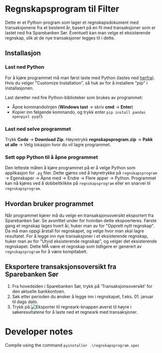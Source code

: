 # Regnskapsprogram til Filter

Dette er et Python-program som lager et regnskapsdokument med transaksjonene fra et bestemt år, basert på en fil med transaksjoner som er lastet ned fra Sparebanken Sør. Eventuelt kan man velge et eksisterende regnskap, slik at de nye transaksjoner legges til i dette.

## Installasjon
### Last ned Python
For å kjøre programmet må man først laste med Python (lastes ned [herfra](https://www.python.org/downloads)). Hvis du velger "Customize Installation", så huk av for å installere "_pip_" i installasjonen.

Last deretter ned fire Python-biblioteker som brukes av programmet:
* Åpne kommandolinjen (**Windows tast** → skriv **cmd** → **Enter**)
* Kopier inn følgende kommando, og trykk enter `pip install pandas openpyxl pyqt5`

### Last ned selve programmet
Trykk **Code** → **Download Zip**. Høyretrykk **regnskapsprogram.zip** → **Pakk ut alle** → Velg lokasjon hvor du vil lagre programmet.

### Sett opp Python til å åpne programmet
Den letteste måten å kjøre programmet på er å velge Python som applikasjon for `.py` filer. Dette gjøres ved å høyretrykke på `regnskapsprogram` -> Egenskaper -> Åpne med -> Endre -> Flere apper -> Python. Programmet kan nå kjøres ved å dobbeltklikke på `regnskapsprogram` eller en snarvei til `regnskapsprogram`.

## Hvordan bruker programmet
Når programmet kjører må du velge en transaksjonsoversikt eksportert fra Sparebanken Sør. Se avsnittet under for hvordan dette ekspoerteres.
Første gang et regnskap lages hvert år, huker man av for "Opprett nytt regnskap". Da må man oppgi årstall for regnskapet, og velge hvor man skal lagre resultatet. For å legge inn nye transaksjoner i et eksisterende regnskap, huker man av for "Utvid eksisterende regnskap", og velger det eksisterende regnskapet. Dette MÅ være et regnskap som tidligere er generert av `regnskapsprogram` for å være kompitabelt.

## Eksportere transaksjonsoversikt fra Sparebanken Sør
1. Fra hovedsiden i Sparebanken Sør, trykk på 'Transaksjonsoversikt' for den aktuelle bankkontoen. 
2. Søk etter perioden du ønsker å legge inn i regnskapet, f.eks. 01. januar til dags dato.
3. Trykk på ![Eksporter til regneark](https://nettbedriften.evry.com/cpsnbg2/bank/2844/images/excel.gif)-knappen øverst til høyre i søkeresultatene for å laste ned et regneark med transaksjoner.



# Developer notes

Compile using the command `pyinstaller .\regnskapsprogram.spec`


